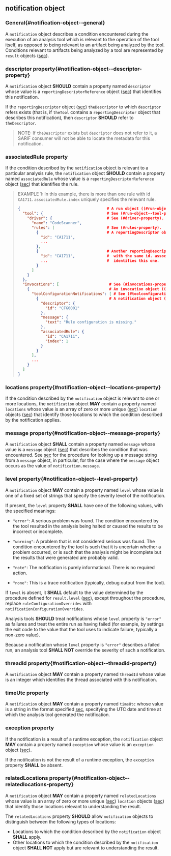 ## notification object

### General{#notification-object--general}

A `notification` object describes a condition encountered during the execution of an analysis tool which is relevant to
the operation of the tool itself, as opposed to being relevant to an artifact being analyzed by the tool.
Conditions relevant to artifacts being analyzed by a tool are represented by `result` objects ([sec](#result-object)).

### descriptor property{#notification-object--descriptor-property}

A `notification` object **SHOULD** contain a property named `descriptor` whose value is
a `reportingDescriptorReference` object ([sec](#reportingdescriptorreference-object)) that identifies this notification.

If the `reportingDescriptor` object ([sec](#reportingdescriptor-object)) `theDescriptor` to which `descriptor` refers exists
(that is, if `theTool` contains a `reportingDescriptor` object that describes this notification),
then `descriptor` **SHOULD** refer to `theDescriptor`.

> NOTE: If `theDescriptor` exists but `descriptor` does not refer to it,
> a SARIF consumer will not be able to locate the metadata for this notification.

### associatedRule property

If the condition described by the `notification` object is relevant to a particular analysis rule,
the `notification` object **SHOULD** contain a property named `associatedRule` whose value is
a `reportingDescriptorReference` object ([sec](#reportingdescriptorreference-object)) that identifies the rule.

> EXAMPLE 1: In this example, there is more than one rule with id `CA1711`.
> `associatedRule.index` uniquely specifies the relevant rule.
>
> ```json
> {                                      # A run object ((#run-object)).
>   "tool": {                            # See (#run-object--tool-property).
>     "driver": {                        # See (#driver-property).
>       "name": "CodeScanner",
>       "rules": [                       # See (#rules-property).
>         {                              # A reportingDescriptor object ((#reportingdescriptor-object)).
>           "id": "CA1711",
>           ...
>         },
>         {                              # Another reportingDescriptor object
>           "id": "CA1711",              #  with the same id. associatedRule.id
>           ...                          #  identifies this one.
>         }
>       ]
>     }
>   },
>   "invocations": [                      # See (#invocations-property).
>     {                                   # An invocation object ((#invocation-object)).
>       "toolConfigurationNotifications": [ # See (#toolconfigurationnotifications-property).
>         {                               # A notification object ((#notification-object)).
>           "descriptor": {
>             "id": "CFG0001"
>           },
>           "message": {
>             "text": "Rule configuration is missing."
>           },
>           "associatedRule": {
>             "id": "CA1711",
>             "index": 1
>           }
>         }
>       ],
>       ...
>     }
>   ]
> }
> ```

### locations property{#notification-object--locations-property}

If the condition described by the `notification` object is relevant to one or more locations,
the `notification` object **MAY** contain a property named `locations` whose value is
an array of zero or more unique ([sec](#array-properties-with-unique-values)) `location` objects ([sec](#location-object)) that identify
those locations to which the condition described by the notification applies.

### message property{#notification-object--message-property}

A `notification` object **SHALL** contain a property named `message` whose value is a `message` object ([sec](#message-object)) that
describes the condition that was encountered.
See [sec](#message-string-lookup) for the procedure for looking up a message string from a `message` object, in particular,
for the case where the `message` object occurs as the value of `notification.message`.

### level property{#notification-object--level-property}

A `notification` object **MAY** contain a property named `level` whose value is one of a fixed set of strings that
specify the severity level of the notification.

If present, the `level` property **SHALL** have one of the following values, with the specified meanings:

- `"error"`: A serious problem was found.
  The condition encountered by the tool resulted in the analysis being halted or caused the results to be incorrect or incomplete.

- `"warning"`: A problem that is not considered serious was found.
  The condition encountered by the tool is such that it is uncertain whether a problem occurred,
  or is such that the analysis might be incomplete but the results that were generated are probably valid.

- `"note"`: The notification is purely informational. There is no required action.

- `"none"`: This is a trace notification (typically, debug output from the tool).

If `level` is absent, it **SHALL** default to the value determined by the procedure defined for `result.level` ([sec](#result-object--level-property)),
except throughout the procedure, replace `ruleConfigurationOverrides` with `notificationConfigurationOverrides`.

Analysis tools **SHOULD** treat notifications whose `level` property is `"error"` as failures and treat the entire run as
having failed (for example, by settings the exit code to the value that the tool uses to indicate failure, typically a non-zero value).

Because a notification whose `level` property is `"error"` describes a failed run,
an analysis tool **SHALL NOT** override the severity of such a notification.

### threadId property{#notification-object--threadid-property}

A `notification` object **MAY** contain a property named `threadId` whose value is an integer which
identifies the thread associated with this notification.

### timeUtc property

A `notification` object **MAY** contain a property named `timeUtc` whose value is a string in the format specified [sec](#datetime-properties),
specifying the UTC date and time at which the analysis tool generated the notification.

### exception property

If the notification is a result of a runtime exception,
the `notification` object **MAY** contain a property named `exception` whose value is an `exception` object ([sec](#exception-object)).

If the notification is not the result of a runtime exception, the `exception` property **SHALL** be absent.

### relatedLocations property{#notification-object--relatedlocations-property}

A `notification` object **MAY** contain a property named `relatedLocations` whose value is
an array of zero or more unique ([sec](#array-properties-with-unique-values)) `location` objects ([sec](#location-object)) that
identify those locations relevant to understanding the result.

The `relatedLocations` property **SHOULD** allow `notification` objects to distinguish between the following types of locations:

- Locations to which the condition described by the `notification` object **SHALL** apply.
- Other locations to which the condition described by the `notification` object **SHALL NOT** apply but
  are relevant to understanding the result.

